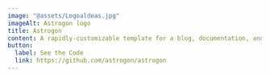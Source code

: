 ```yaml
---
image: "@assets/Logoaldeas.jpg"
imageAlt: Astrogon logo
title: Astrogon
content: A rapidly-customizable template for a blog, documentation, and more.
button:
  label: See the Code
  link: https://github.com/astrogon/astrogon
---
```

